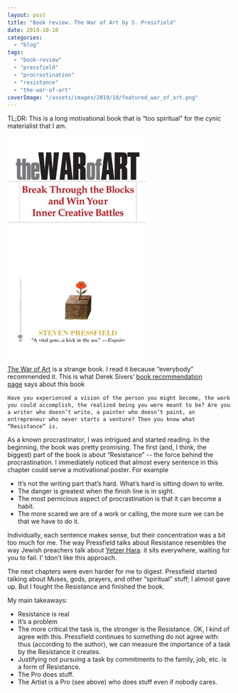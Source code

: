 ```yaml
---
layout: post
title: "Book review. The War of Art by S. Pressfield"
date: 2019-10-10
categories: 
  - "blog"
tags: 
  - "book-review"
  - "pressfield"
  - "procrastination"
  - "resistance"
  - "the-war-of-art"
coverImage: "/assets/images/2019/10/featured_war_of_art.png"
---
```


TL;DR: This is a long motivational book that is “too spiritual” for the cynic materialist that I am.

![The War of Art by [Pressfield, Steven]](/assets/images/2019/10/41ET8OFVFCL.jpg)

[The War of Art](https://amzn.to/35dPsUZ) is a strange book. I read it because “everybody” recommended it. This is what Derek Sivers’ [book recommendation page](https://sivers.org/book) says about this book

```
Have you experienced a vision of the person you might become, the work you could accomplish, the realized being you were meant to be? Are you a writer who doesn’t write, a painter who doesn’t paint, an entrepreneur who never starts a venture? Then you know what “Resistance” is.
```

As a known procrastinator, I was intrigued and started reading. In the beginning, the book was pretty promising. The first (and, I think, the biggest) part of the book is about “Resistance” -- the force behind the procrastination. I immediately noticed that almost every sentence in this chapter could serve a motivational poster. For example

- It’s not the writing part that’s hard. What’s hard is sitting down to write.
- The danger is greatest when the finish line is in sight.
- The most pernicious aspect of procrastination is that it can become a habit.
- The more scared we are of a work or calling, the more sure we can be that we have to do it.

Individually, each sentence makes sense, but their concentration was a bit too much for me. The way Pressfield talks about Resistance resembles the way Jewish preachers talk about [Yetzer Hara](https://en.wikipedia.org/wiki/Yetzer_hara): it sits everywhere, waiting for you to fail. I’ tdon’t like this approach.

The next chapters were even harder for me to digest. Pressfield started talking about Muses, gods, prayers, and other “spiritual” stuff; I almost gave up. But I fought the Resistance and finished the book.

My main takeaways:

- Resistance is real
- It’s a problem
- The more critical the task is, the stronger is the Resistance. OK, I kind of agree with this. Pressfield continues to something do not agree with: thus (according to the author), we can measure the importance of a task by the Resistance it creates.
- Justifying not pursuing a task by commitments to the family, job, etc. is a form of Resistance.
- The Pro does stuff.
- The Artist is a Pro (see above) who does stuff even if nobody cares.
